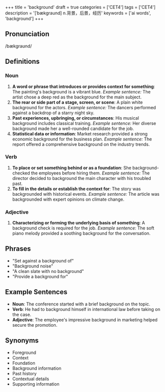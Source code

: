 +++
title = 'background'
draft = true
categories = ['CET4']
tags = ['CET4']
description = '[ˈbækgraund] n.背景，后景，经历'
keywords = ['ai words', 'background']
+++

## Pronunciation
/bækgraʊnd/

## Definitions
### Noun
1. **A word or phrase that introduces or provides context for something**: The painting's background is a vibrant blue. *Example sentence:* The artist chose a deep red as the background for the main subject.
2. **The rear or side part of a stage, screen, or scene**: A plain white background for the actors. *Example sentence:* The dancers performed against a backdrop of a starry night sky.
3. **Past experiences, upbringing, or circumstances**: His musical background includes classical training. *Example sentence:* Her diverse background made her a well-rounded candidate for the job.
4. **Statistical data or information**: Market research provided a strong economic background for the business plan. *Example sentence:* The report offered a comprehensive background on the industry trends.

### Verb
1. **To place or set something behind or as a foundation**: She background-checked the employees before hiring them. *Example sentence:* The director decided to background the main character with his troubled past.
2. **To fill in the details or establish the context for**: The story was backgrounded with historical events. *Example sentence:* The article was backgrounded with expert opinions on climate change.

### Adjective
1. **Characterizing or forming the underlying basis of something**: A background check is required for the job. *Example sentence:* The soft piano melody provided a soothing background for the conversation.

## Phrases
- "Set against a background of"
- "Background noise"
- "A clean slate with no background"
- "Provide a background for"

## Example Sentences
- **Noun**: The conference started with a brief background on the topic.
- **Verb**: He had to background himself in international law before taking on the case.
- **Adjective**: The employee's impressive background in marketing helped secure the promotion.

## Synonyms
- Foreground
- Context
- Foundation
- Background information
- Past history
- Contextual details
- Supporting information
